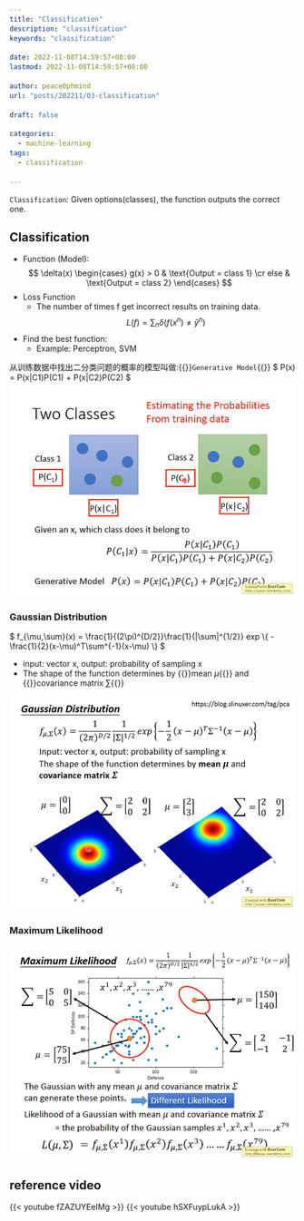 ```yaml
---
title: "Classification"
description: "classification"
keywords: "classification"

date: 2022-11-08T14:59:57+08:00
lastmod: 2022-11-08T14:59:57+08:00

author: peace0phmind
url: "posts/202211/03-classification"

draft: false

categories:
  - machine-learning
tags:
  - classification

---
```


`Classification`: Given options(classes), the function outputs the correct one.

## Classification
- Function (Model):
  $$ \delta(x) \begin{cases}  g(x) > 0 & \text{Output = class 1} \cr else & \text{Output = class 2} \end{cases} $$
- Loss Function
  - The number of times f get incorrect results on training data.
    $$ L(f) = \sum_n\delta(f(x^n) \ne \hat{y}^n ) $$
- Find the best function:
  - Example: Perceptron, SVM

从训练数据中找出二分类问题的概率的模型叫做:{{<clr>}}`Generative Model`{{</clr>}} $ P(x) = P(x|C1)P(C1) + P(x|C2)P(C2) $
![Generative Model](/images/202211/03-classification/4.0002.jpg "Generative Model")

### Gaussian Distribution
$ f_{\mu,\sum}(x) = \frac{1}{(2\pi)^{D/2}}\frac{1}{|\sum|^{1/2}} exp \\{  -\frac{1}{2}(x-\mu)^T\sum^{-1}(x-\mu)  \\} $
- input: vector x, output: probability of sampling x
- The shape of the function determines by {{<clr>}}mean $\mu${{</clr>}} and {{<clr>}}covariance matrix $\sum${{</clr>}}

![Gaussian Distribution](/images/202211/03-classification/4.0004.jpg "Gaussian Distribution")

### Maximum Likelihood
![Maximum Likelihood](/images/202211/03-classification/4.0006.jpg "Maximum Likelihood")


## reference video

{{< youtube fZAZUYEeIMg >}}
{{< youtube hSXFuypLukA >}}
